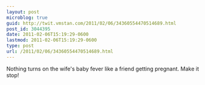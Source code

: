 ```yaml
---
layout: post
microblog: true
guid: http://twit.vmstan.com/2011/02/06/34360554470514689.html
post_id: 3044395
date: 2011-02-06T15:19:29-0600
lastmod: 2011-02-06T15:19:29-0600
type: post
url: /2011/02/06/34360554470514689.html
---
```

Nothing turns on the wife's baby fever like a friend getting pregnant. Make it stop!

